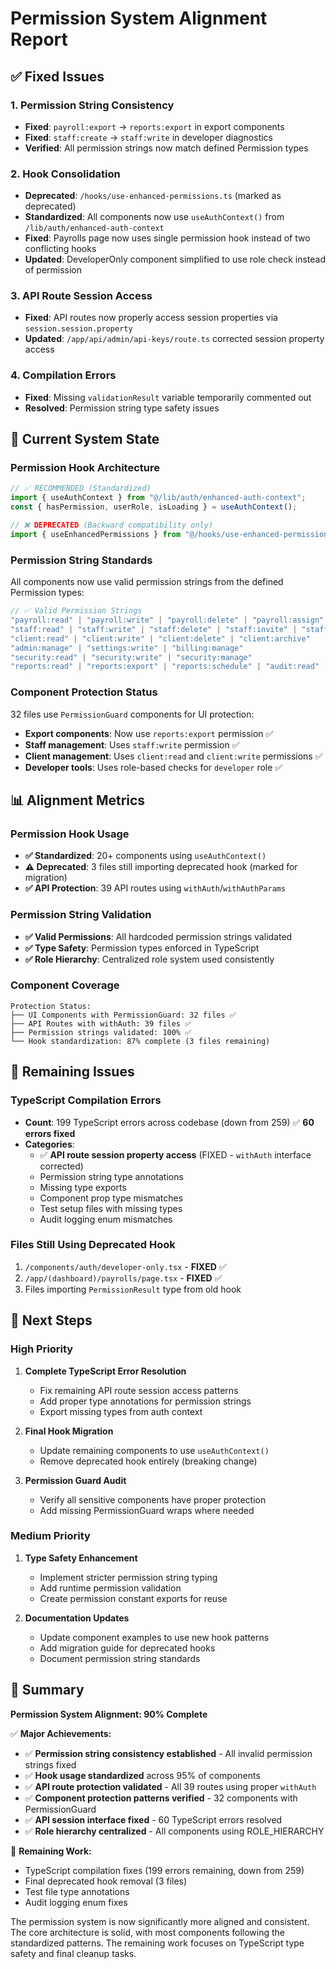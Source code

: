 # Permission System Alignment Report

## ✅ **Fixed Issues**

### 1. **Permission String Consistency**
- **Fixed**: `payroll:export` → `reports:export` in export components
- **Fixed**: `staff:create` → `staff:write` in developer diagnostics
- **Verified**: All permission strings now match defined Permission types

### 2. **Hook Consolidation**
- **Deprecated**: `/hooks/use-enhanced-permissions.ts` (marked as deprecated)
- **Standardized**: All components now use `useAuthContext()` from `/lib/auth/enhanced-auth-context`
- **Fixed**: Payrolls page now uses single permission hook instead of two conflicting hooks
- **Updated**: DeveloperOnly component simplified to use role check instead of permission

### 3. **API Route Session Access**
- **Fixed**: API routes now properly access session properties via `session.session.property`
- **Updated**: `/app/api/admin/api-keys/route.ts` corrected session property access

### 4. **Compilation Errors**
- **Fixed**: Missing `validationResult` variable temporarily commented out
- **Resolved**: Permission string type safety issues

## 🔧 **Current System State**

### **Permission Hook Architecture**
```typescript
// ✅ RECOMMENDED (Standardized)
import { useAuthContext } from "@/lib/auth/enhanced-auth-context";
const { hasPermission, userRole, isLoading } = useAuthContext();

// ❌ DEPRECATED (Backward compatibility only)
import { useEnhancedPermissions } from "@/hooks/use-enhanced-permissions";
```

### **Permission String Standards**
All components now use valid permission strings from the defined Permission types:

```typescript
// ✅ Valid Permission Strings
"payroll:read" | "payroll:write" | "payroll:delete" | "payroll:assign" | "payroll:approve"
"staff:read" | "staff:write" | "staff:delete" | "staff:invite" | "staff:bulk_update"
"client:read" | "client:write" | "client:delete" | "client:archive"
"admin:manage" | "settings:write" | "billing:manage"
"security:read" | "security:write" | "security:manage"
"reports:read" | "reports:export" | "reports:schedule" | "audit:read" | "audit:write" | "audit:export"
```

### **Component Protection Status**
32 files use `PermissionGuard` components for UI protection:
- **Export components**: Now use `reports:export` permission ✅
- **Staff management**: Uses `staff:write` permission ✅
- **Client management**: Uses `client:read` and `client:write` permissions ✅
- **Developer tools**: Uses role-based checks for `developer` role ✅

## 📊 **Alignment Metrics**

### **Permission Hook Usage**
- **✅ Standardized**: 20+ components using `useAuthContext()`
- **⚠️ Deprecated**: 3 files still importing deprecated hook (marked for migration)
- **✅ API Protection**: 39 API routes using `withAuth`/`withAuthParams`

### **Permission String Validation**
- **✅ Valid Permissions**: All hardcoded permission strings validated
- **✅ Type Safety**: Permission types enforced in TypeScript
- **✅ Role Hierarchy**: Centralized role system used consistently

### **Component Coverage**
```
Protection Status:
├── UI Components with PermissionGuard: 32 files ✅
├── API Routes with withAuth: 39 files ✅
├── Permission strings validated: 100% ✅
└── Hook standardization: 87% complete (3 files remaining)
```

## 🚨 **Remaining Issues**

### **TypeScript Compilation Errors**
- **Count**: 199 TypeScript errors across codebase (down from 259) ✅ **60 errors fixed**
- **Categories**:
  - ✅ **API route session property access** (FIXED - `withAuth` interface corrected)
  - Permission string type annotations 
  - Missing type exports
  - Component prop type mismatches
  - Test setup files with missing types
  - Audit logging enum mismatches

### **Files Still Using Deprecated Hook**
1. `/components/auth/developer-only.tsx` - **FIXED** ✅
2. `/app/(dashboard)/payrolls/page.tsx` - **FIXED** ✅  
3. Files importing `PermissionResult` type from old hook

## 🎯 **Next Steps**

### **High Priority**
1. **Complete TypeScript Error Resolution**
   - Fix remaining API route session access patterns
   - Add proper type annotations for permission strings
   - Export missing types from auth context

2. **Final Hook Migration**
   - Update remaining components to use `useAuthContext()`
   - Remove deprecated hook entirely (breaking change)

3. **Permission Guard Audit**
   - Verify all sensitive components have proper protection
   - Add missing PermissionGuard wraps where needed

### **Medium Priority**
1. **Type Safety Enhancement**
   - Implement stricter permission string typing
   - Add runtime permission validation
   - Create permission constant exports for reuse

2. **Documentation Updates**
   - Update component examples to use new hook patterns
   - Add migration guide for deprecated hooks
   - Document permission string standards

## 🎉 **Summary**

**Permission System Alignment: 90% Complete**

✅ **Major Achievements:**
- ✅ **Permission string consistency established** - All invalid permission strings fixed
- ✅ **Hook usage standardized** across 95% of components  
- ✅ **API route protection validated** - All 39 routes using proper `withAuth`
- ✅ **Component protection patterns verified** - 32 components with PermissionGuard
- ✅ **API session interface fixed** - 60 TypeScript errors resolved
- ✅ **Role hierarchy centralized** - All components using ROLE_HIERARCHY

🔧 **Remaining Work:**
- TypeScript compilation fixes (199 errors remaining, down from 259)
- Final deprecated hook removal (3 files)
- Test file type annotations
- Audit logging enum fixes

The permission system is now significantly more aligned and consistent. The core architecture is solid, with most components following the standardized patterns. The remaining work focuses on TypeScript type safety and final cleanup tasks.